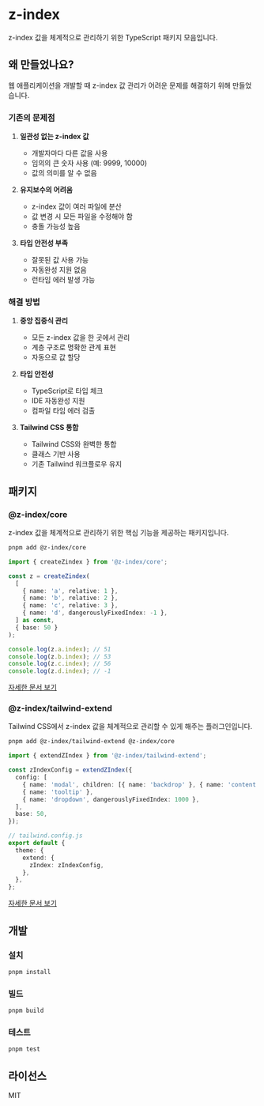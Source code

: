 # z-index

z-index 값을 체계적으로 관리하기 위한 TypeScript 패키지 모음입니다.

## 왜 만들었나요?

웹 애플리케이션을 개발할 때 z-index 값 관리가 어려운 문제를 해결하기 위해 만들었습니다.

### 기존의 문제점

1. **일관성 없는 z-index 값**

   - 개발자마다 다른 값을 사용
   - 임의의 큰 숫자 사용 (예: 9999, 10000)
   - 값의 의미를 알 수 없음

2. **유지보수의 어려움**

   - z-index 값이 여러 파일에 분산
   - 값 변경 시 모든 파일을 수정해야 함
   - 충돌 가능성 높음

3. **타입 안전성 부족**
   - 잘못된 값 사용 가능
   - 자동완성 지원 없음
   - 런타임 에러 발생 가능

### 해결 방법

1. **중앙 집중식 관리**

   - 모든 z-index 값을 한 곳에서 관리
   - 계층 구조로 명확한 관계 표현
   - 자동으로 값 할당

2. **타입 안전성**

   - TypeScript로 타입 체크
   - IDE 자동완성 지원
   - 컴파일 타임 에러 검출

3. **Tailwind CSS 통합**
   - Tailwind CSS와 완벽한 통합
   - 클래스 기반 사용
   - 기존 Tailwind 워크플로우 유지

## 패키지

### @z-index/core

z-index 값을 체계적으로 관리하기 위한 핵심 기능을 제공하는 패키지입니다.

```bash
pnpm add @z-index/core
```

```typescript
import { createZindex } from '@z-index/core';

const z = createZindex(
  [
    { name: 'a', relative: 1 },
    { name: 'b', relative: 2 },
    { name: 'c', relative: 3 },
    { name: 'd', dangerouslyFixedIndex: -1 },
  ] as const,
  { base: 50 }
);

console.log(z.a.index); // 51
console.log(z.b.index); // 53
console.log(z.c.index); // 56
console.log(z.d.index); // -1
```

[자세한 문서 보기](./packages/core/README.md)

### @z-index/tailwind-extend

Tailwind CSS에서 z-index 값을 체계적으로 관리할 수 있게 해주는 플러그인입니다.

```bash
pnpm add @z-index/tailwind-extend @z-index/core
```

```typescript
import { extendZIndex } from '@z-index/tailwind-extend';

const zIndexConfig = extendZIndex({
  config: [
    { name: 'modal', children: [{ name: 'backdrop' }, { name: 'content' }] },
    { name: 'tooltip' },
    { name: 'dropdown', dangerouslyFixedIndex: 1000 },
  ],
  base: 50,
});

// tailwind.config.js
export default {
  theme: {
    extend: {
      zIndex: zIndexConfig,
    },
  },
};
```

[자세한 문서 보기](./packages/tailwind-extend/README.md)

## 개발

### 설치

```bash
pnpm install
```

### 빌드

```bash
pnpm build
```

### 테스트

```bash
pnpm test
```

## 라이선스

MIT
